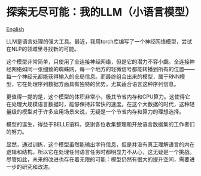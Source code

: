 # 探索无尽可能：我的LLM（小语言模型）

[English](./README_EN.md)

LLM是语言处理的强大工具。最近，我用torch库编写了一个神经网络模型，尝试在NLP的领域里寻找新的可能。

这个模型非常简单，只使用了全连接神经网络，但是它的潜力不容小觑。全连接神经网络如同一张细致的蜘蛛网，每一个地方的轻微信号都能转播到所有的位置——每一个神经元都能获得输入的全局信息。而最终组合出来的模型，属于RNN模型，它在处理序列数据方面具有独特的优势，尤其适合语言这种序列信息。

更值得一提的是，这个模型的体积非常小，极其节省内存和CPU算力。这使得它在处理大规模语言数据时，能够保持非常快的速度。在这个大数据的时代，这种轻量级的模型对于许多应用场景来说，无疑是一个节省内存和算力的理想选择。

模型的诞生，得益于BELLE语料。感谢各位收集整理和开放语言数据集的工作者们的努力。

显然，通过训练，这个模型虽然能输出字符信息，但是并没有真正理解语言的内在逻辑和结构。所以它在处理任何语言任务时都明显力不从心，这无疑是一个挑战。尽管如此，未来的改进也存在着无限的可能：模型仍然有很大的提升空间，需要进一步的研究和改进。

